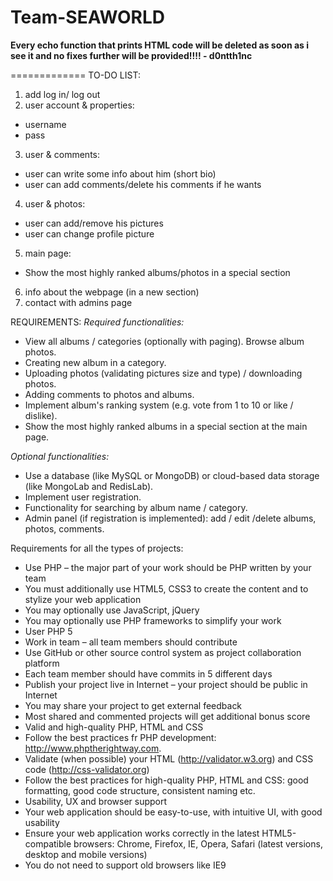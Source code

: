 Team-SEAWORLD
=============

**Every echo function that prints HTML code will be deleted as soon as i see it and
no fixes further will be provided!!!! - d0ntth1nc**

=============
TO-DO LIST:

1. add log in/ log out
2. user account & properties:
 * username
 * pass
3. user & comments:
 * user can write some info about him (short bio)
 * user can add comments/delete his comments if he wants
4. user & photos:
 * user can add/remove his pictures
 * user can change profile picture
5. main page:
 * Show the most highly ranked albums/photos in a special section
6. info about the webpage (in a new section)
7. contact with admins page


REQUIREMENTS:
*Required functionalities:*
* View all albums / categories (optionally with paging). Browse album photos.
* Creating new album in a category.
* Uploading photos (validating pictures size and type) / downloading photos.
* Adding comments to photos and albums.
* Implement album's ranking system (e.g. vote from 1 to 10 or like / dislike).
* Show the most highly ranked albums in a special section at the main page.

*Optional functionalities:*
* Use a database (like MySQL or MongoDB) or cloud-based data storage (like MongoLab and RedisLab).
* Implement user registration.
* Functionality for searching by album name / category.
* Admin panel (if registration is implemented): add / edit /delete albums, photos, comments.

Requirements for all the types of projects:
* Use PHP – the major part of your work should be PHP written by your team
* You must additionally use HTML5, CSS3 to create the content and to stylize your web application
* You may optionally use JavaScript, jQuery
* You may optionally use PHP frameworks to simplify your work
* User PHP 5
* Work in team – all team members should contribute
* Use GitHub or other source control system as project collaboration platform
* Each team member should have commits in 5 different days
* Publish your project live in Internet – your project should be public in Internet
* You may share your project to get external feedback
* Most shared and commented projects will get additional bonus score
* Valid and high-quality PHP, HTML and CSS
* Follow the best practices fr PHP development: http://www.phptherightway.com.
* Validate (when possible) your HTML (http://validator.w3.org) and CSS code (http://css-validator.org)
* Follow the best practices for high-quality PHP, HTML and CSS: good formatting, good code structure, consistent naming etc.
* Usability, UX and browser support
* Your web application should be easy-to-use, with intuitive UI, with good usability
* Ensure your web application works correctly in the latest HTML5-compatible browsers: Chrome, Firefox, IE, Opera, Safari (latest versions, desktop and mobile versions)
* You do not need to support old browsers like IE9